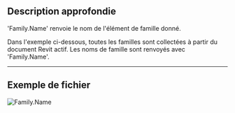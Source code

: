 ## Description approfondie
'Family.Name' renvoie le nom de l'élément de famille donné.

Dans l'exemple ci-dessous, toutes les familles sont collectées à partir du document Revit actif. Les noms de famille sont renvoyés avec 'Family.Name'.
___
## Exemple de fichier

![Family.Name](./Revit.Elements.Family.Name_img.jpg)
